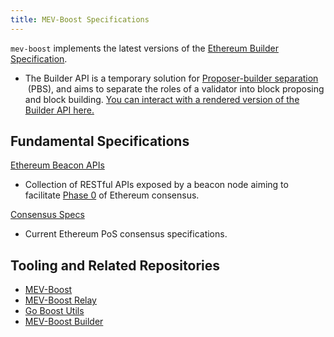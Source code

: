 ```yaml
---
title: MEV-Boost Specifications
---
```




`mev-boost` implements the latest versions of the [Ethereum Builder Specification](https://github.com/ethereum/builder-specs).

- The Builder API is a temporary solution for [Proposer-builder separation](https://ethresear.ch/t/proposer-block-builder-separation-friendly-fee-market-designs/9725)
 (PBS), and aims to separate the roles of a validator into block proposing and block building. [You can interact with a rendered version of the Builder API here.](https://ethereum.github.io/builder-specs/#/Builder/status)

## Fundamental Specifications

[Ethereum Beacon APIs](https://github.com/ethereum/beacon-APIs)

- Collection of RESTful APIs exposed by a beacon node aiming to facilitate [Phase 0](https://github.com/ethereum/consensus-specs/blob/dev/specs/phase0/validator.md) of Ethereum consensus.

[Consensus Specs](https://github.com/ethereum/consensus-specs)

- Current Ethereum PoS consensus specifications.

## Tooling and Related Repositories

- [MEV-Boost](https://github.com/flashbots/mev-boost)
- [MEV-Boost Relay](https://github.com/flashbots/mev-boost-relay)
- [Go Boost Utils](https://github.com/flashbots/go-boost-utils)
- [MEV-Boost Builder](https://github.com/flashbots/boost-geth-builder)
